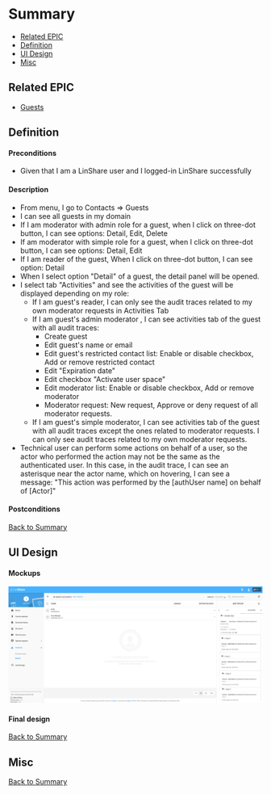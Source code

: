 # Summary

* [Related EPIC](#related-epic)
* [Definition](#definition)
* [UI Design](#ui-design)
* [Misc](#misc)

## Related EPIC

* [Guests](./README.md)

## Definition

#### Preconditions

- Given that I am a LinShare user and I logged-in LinShare successfully

#### Description

- From menu, I go to Contacts => Guests
- I can see all guests in my domain
- If I am moderator with admin role for a guest, when I click on three-dot button, I can see options: Detail, Edit, Delete
- If am moderator with simple role for a guest, when  I click on three-dot button, I can see options: Detail, Edit
- If I am reader of the guest, When I click on three-dot button, I can see option: Detail
- When I select option "Detail" of a guest, the detail panel will be opened.
- I select tab "Activities" and see the activities of the guest will be displayed depending on my role:
   - If I am guest's reader, I can only see the audit traces related to my own moderator requests in Activities Tab
   - If I am guest's admin moderator , I can see activities tab of the guest with all audit traces:
      - Create guest
      - Edit guest's name or email
      - Edit guest's restricted contact list: Enable or disable checkbox, Add or remove restricted contact 
      - Edit "Expiration date"
      - Edit checkbox "Activate user space" 
      - Edit moderator list:  Enable or disable checkbox, Add or remove moderator 
      - Moderator request: New request, Approve or deny request of all moderator requests. 
   - If I am guest's simple moderator, I can see activities tab of the guest with all audit traces except the ones related to moderator requests. I can only see audit traces related to my own moderator requests.
- Technical user can perform some actions on behalf of a user, so the actor who performed the action may not be the same as the authenticated user. In this case, in the audit trace, I can see an asterisque near the actor name, which on hovering, I can see a message: "This action was performed by the [authUser name] on behalf of [Actor]"

#### Postconditions

[Back to Summary](#summary)

## UI Design

#### Mockups

![story490](./mockups/490.png)

#### Final design

[Back to Summary](#summary)
## Misc

[Back to Summary](#summary)
